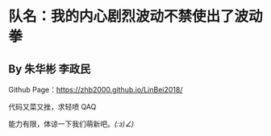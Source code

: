 # 队名：我的内心剧烈波动不禁使出了波动拳
## By 朱华彬 李政民
Github Page：https://zhb2000.github.io/LinBei2018/

代码又菜又挫，求轻喷 QAQ

能力有限，体谅一下我们萌新吧。_(:з)∠)_
